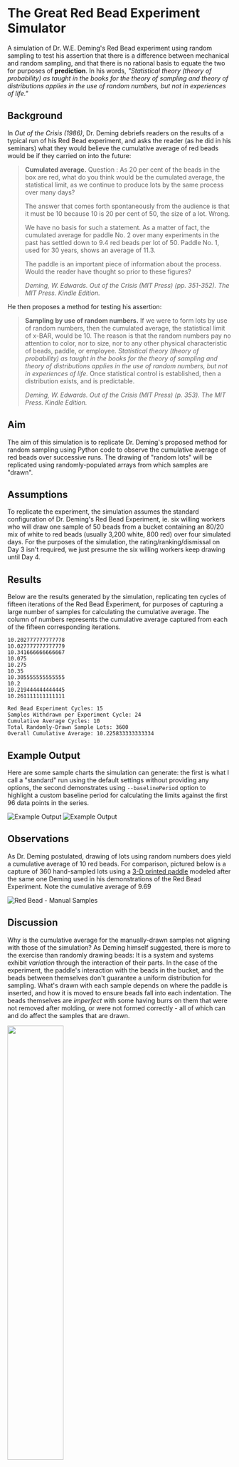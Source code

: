 # The Great Red Bead Experiment Simulator

A simulation of Dr. W.E. Deming's Red Bead experiment using random sampling to test his assertion that there is a difference between mechanical and random sampling, and that there is no rational basis to equate the two for purposes of **prediction**. In his words, _"Statistical theory (theory of probability) as taught in the books for the theory of sampling and theory of distributions applies in the use of random numbers, but not in experiences of life."_

## Background

In _Out of the Crisis (1986)_, Dr. Deming debriefs readers on the results of a typical run of his Red Bead experiment, and asks the reader (as he did in his seminars) what they would believe the cumulative average of red beads would be if they carried on into the future:

>**Cumulated average.** Question : As 20 per cent of the beads in the box are red, what do you think would be the cumulated average, the statistical limit, as we continue to produce lots by the same process over many days?
> 
>The answer that comes forth spontaneously from the audience is that it must be 10 because 10 is 20 per cent of 50, the size of a lot. Wrong. 
>
>We have no basis for such a statement. As a matter of fact, the cumulated average for paddle No. 2 over many experiments in the past has settled down to 9.4 red beads per lot of 50. Paddle No. 1, used for 30 years, shows an average of 11.3. 
>
>The paddle is an important piece of information about the process. Would the reader have thought so prior to these figures?
>
>_Deming, W. Edwards. Out of the Crisis (MIT Press) (pp. 351-352). The MIT Press. Kindle Edition._

He then proposes a method for testing his assertion:
>**Sampling by use of random numbers.** If we were to form lots by use of random numbers, then the cumulated average, the statistical limit of x-BAR, would be 10. The reason is that the random numbers pay no attention to color, nor to size, nor to any other physical characteristic of beads, paddle, or employee. _Statistical theory (theory of probability) as taught in the books for the theory of sampling and theory of distributions applies in the use of random numbers, but not in experiences of life._ Once statistical control is established, then a distribution exists, and is predictable.
>
>_Deming, W. Edwards. Out of the Crisis (MIT Press) (p. 353). The MIT Press. Kindle Edition._

## Aim

The aim of this simulation is to replicate Dr. Deming's proposed method for random sampling using Python code to observe the cumulative average of red beads over successive runs. The drawing of "random lots" will be replicated using randomly-populated arrays from which samples are "drawn".

## Assumptions

To replicate the experiment, the simulation assumes the standard configuration of Dr. Deming's Red Bead Experiment, ie. six willing workers who will draw one sample of 50 beads from a bucket containing an 80/20 mix of white to red beads (usually 3,200 white, 800 red) over four simulated days. For the purposes of the simulation, the rating/ranking/dismissal on Day 3 isn't required, we just presume the six willing workers keep drawing until Day 4.

## Results

Below are the results generated by the simulation, replicating ten cycles of fifteen iterations of the Red Bead Experiment, for purposes of capturing a large number of samples for calculating the cumulative average. The column of numbers represents the cumulative average captured from each of the fifteen corresponding iterations.

````
10.202777777777778
10.027777777777779
10.341666666666667
10.075
10.275
10.35
10.305555555555555
10.2
10.219444444444445
10.261111111111111

Red Bead Experiment Cycles: 15
Samples Withdrawn per Experiment Cycle: 24
Cumulative Average Cycles: 10
Total Randomly-Drawn Sample Lots: 3600
Overall Cumulative Average: 10.225833333333334
````

## Example Output

Here are some sample charts the simulation can generate: the first is what I call a "standard" run using the default settings without providing any options, the second demonstrates using `--baselinePeriod` option to highlight a custom baseline period for calculating the limits against the first 96 data points in the series.

![Example Output](images/redbeadsim_standard_baseline_all.png)
![Example Output](images/redbeadsim_standard_baseline_96.png)

## Observations

As Dr. Deming postulated, drawing of lots using random numbers does yield a cumulative average of 10 red beads. For comparison, pictured below is a capture of 360 hand-sampled lots using a [3-D printed paddle](https://www.thingiverse.com/thing:3991096) modeled after the same one Deming used in his demonstrations of the Red Bead Experiment. Note the cumulative average of 9.69

![Red Bead - Manual Samples](/images/redbead_manual_cumulative_average.png)

## Discussion

Why is the cumulative average for the manually-drawn samples not aligning with those of the simulation? As Deming himself suggested, there is more to the exercise than randomly drawing beads: It is a system and systems exhibit _variation_ through the interaction of their parts. In the case of the experiment, the paddle's interaction with the beads in the bucket, and the beads between themselves don't guarantee a uniform distribution for sampling. What's drawn with each sample depends on where the paddle is inserted, and how it is moved to ensure beads fall into each indentation. The beads themselves are _imperfect_ with some having burrs on them that were not removed after molding, or were not formed correctly - all of which can and do affect the samples that are drawn.

<img src="https://github.com/DerailleurAgile/red-bead-sim/blob/main/images/redbead_sample_beads_imperfections.png" width=50% height=50% />

## New Features

### Visual Aids for Sigma Units of Dispersion

Use the ````--showSigmaUnitsHighlights```` option with 1, 2, or 3 to add corresponding visual aids that capture the data points in sigma units of dispersion bands around the mean, along with percentages. This helps to better understand ["The Empirical Rule"](https://digestibledeming.substack.com/i/137149558/empirical-rule) behind how Process Behaviour Charts work and why 3σ was chosen to avoid false special-cause signals.

**NB:** _This feature can be paired with the ````--baselineSamplePeriod```` option._

![Visual Aids for Sigma Units of Dispersion](images/redbeadsim_sigma_units.png)

### Red Beads Distribution Histogram

Use the ````--showDistribution```` option to generate a distribution chart in addition to the Process Behaviour Chart for a simulation. The chart includes visual aids for the process limits and mean.

![Red Beads Distribution Histogram](images/redbeadsim_distribution_chart.png)

## Installation

Download and install Python for your system:

- [Python Releases for Windows](https://www.python.org/downloads/windows/)
- [Python Releases for macOS](https://www.python.org/downloads/macos/)

### For Linux:

```bash
sudo apt update
sudo apt install python3
```


1. **Clone the repository** (if you haven't already):

   ```bash
   git clone https://github.com/DerailleurAgile/red-bead-sim.git
   cd red-bead-sim
   ```

2. **Install the dependencies**

   ```bash
   pip install -r requirements.txt
   ```
 
## Usage
````
python ReadBeadSim.py [OPTIONS]
````

### Options
- **`--experimentCycles <int>`**: How many Red Bead Experiments to run; defaults to 10
- **`--cumulativeAvgCycles <int>`**: How many master cycles to run experiments within; defaults to 1
- **`--customSampleMethod`**: Flag to use my own method to draw samples; omit to default to Random.Sample()
- **`--baselineSamplePeriod <int>`**: How many samples to calculate avg and limits against; defaults to ALL (-1) if omitted
- **`--paddleLotSize <int>`**: How many beads to sample per turn; defaults to 50 for the classic experiment
- **`--showSigmaUnitHighlights <int>`**: Show visual aids for 1, 2, or 3 sigma units of dispersion around the mean; defaults to 0
- **`--showDistribution`**: Flag to show red beads in another browser tab as a distribution histogram with process limits 
- **`--exportToExcel`**: Flag to export results to an Excel workbook in the execution folder
- **`--showDegreesOfFreedom`**: Flag to show graph of uncertainty in limits

### Example
````
python RedBeadSim.py --experimentCycles 15 --baselineSamplePeriod 96 --paddleLotSize 25
````

## License

This project is licensed under the MIT License - see the [LICENSE](LICENSE) file for details.

